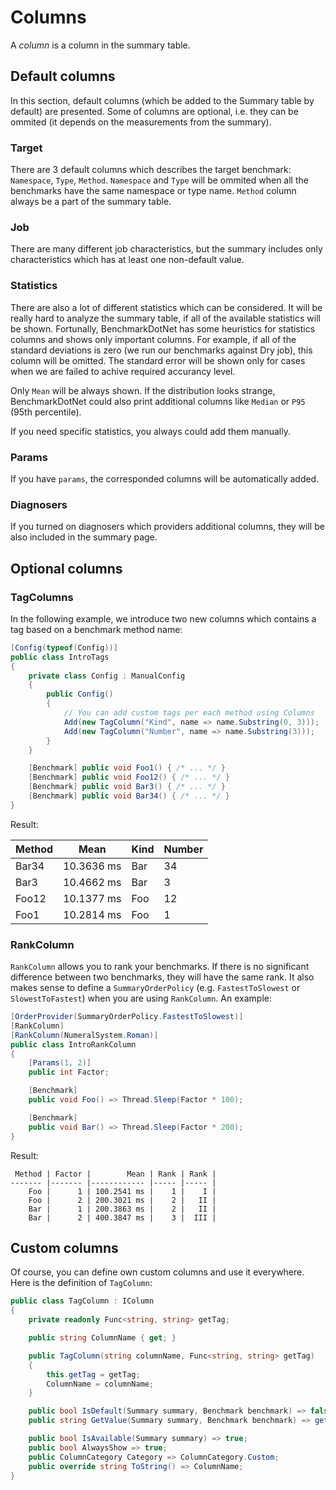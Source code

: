 # Columns

A *column* is a column in the summary table.

## Default columns

In this section, default columns (which be added to the Summary table by default) are presented. Some of columns are optional, i.e. they can be ommited (it depends on the measurements from the summary).

### Target

There are 3 default columns which describes the target benchmark: `Namespace`, `Type`, `Method`. `Namespace` and `Type` will be ommited when all the benchmarks have the same namespace or type name. `Method` column always be a part of the summary table.

### Job

There are many different job characteristics, but the summary includes only characteristics which has at least one non-default value.

### Statistics
There are also a lot of different statistics which can be considered. It will be really hard to analyze the summary table, if all of the available statistics will be shown. Fortunally, BenchmarkDotNet has some heuristics for statistics columns and shows only important columns. For example, if all of the standard deviations is zero (we run our benchmarks against Dry job), this column will be omitted. The standard error will be shown only for cases when we are failed to achive required accurancy level.

Only `Mean` will be always shown. If the distribution looks strange, BenchmarkDotNet could also print additional columns like `Median` or `P95` (95th percentile).

If you need specific statistics, you always could add them manually.

### Params
If you have `params`, the corresponded columns will be automatically added.

### Diagnosers
If you turned on diagnosers which providers additional columns, they will be also included in the summary page.

## Optional columns

### TagColumns

In the following example, we introduce two new columns which contains a tag based on a benchmark method name:

```cs
[Config(typeof(Config))]
public class IntroTags
{
    private class Config : ManualConfig
    {
        public Config()
        {
            // You can add custom tags per each method using Columns
            Add(new TagColumn("Kind", name => name.Substring(0, 3)));
            Add(new TagColumn("Number", name => name.Substring(3)));
        }
    }

    [Benchmark] public void Foo1() { /* ... */ }
    [Benchmark] public void Foo12() { /* ... */ }
    [Benchmark] public void Bar3() { /* ... */ }
    [Benchmark] public void Bar34() { /* ... */ }
}

```
Result:

| Method | Mean       | Kind | Number |
| ------ | ---------- | ---- | ------ |
| Bar34  | 10.3636 ms | Bar  | 34     |
| Bar3   | 10.4662 ms | Bar  | 3      |
| Foo12  | 10.1377 ms | Foo  | 12     |
| Foo1   | 10.2814 ms | Foo  | 1      |


### RankColumn
`RankColumn` allows you to rank your benchmarks. If there is no significant difference between two benchmarks, they will have the same rank. It also makes sense to define a `SummaryOrderPolicy` (e.g. `FastestToSlowest` or `SlowestToFastest`) when you are using `RankColumn`. An example:

```cs
[OrderProvider(SummaryOrderPolicy.FastestToSlowest)]
[RankColumn]
[RankColumn(NumeralSystem.Roman)]
public class IntroRankColumn
{
    [Params(1, 2)]
    public int Factor;

    [Benchmark]
    public void Foo() => Thread.Sleep(Factor * 100);

    [Benchmark]
    public void Bar() => Thread.Sleep(Factor * 200);
}
```

Result:

```
 Method | Factor |        Mean | Rank | Rank |
------- |------- |------------ |----- |----- |
    Foo |      1 | 100.2541 ms |    1 |    I |
    Foo |      2 | 200.3021 ms |    2 |   II |
    Bar |      1 | 200.3863 ms |    2 |   II |
    Bar |      2 | 400.3847 ms |    3 |  III |
```


## Custom columns

Of course, you can define own custom columns and use it everywhere. Here is the definition of `TagColumn`:

```cs
public class TagColumn : IColumn
{
    private readonly Func<string, string> getTag;

    public string ColumnName { get; }

    public TagColumn(string columnName, Func<string, string> getTag)
    {
        this.getTag = getTag;
        ColumnName = columnName;
    }

    public bool IsDefault(Summary summary, Benchmark benchmark) => false;
    public string GetValue(Summary summary, Benchmark benchmark) => getTag(benchmark.Target.Method.Name);

    public bool IsAvailable(Summary summary) => true;
    public bool AlwaysShow => true;
    public ColumnCategory Category => ColumnCategory.Custom;
    public override string ToString() => ColumnName;
}
```